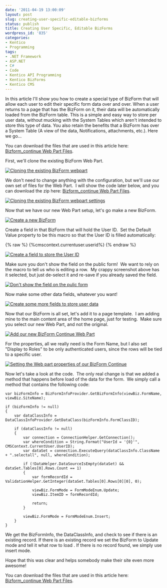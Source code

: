 ```yaml
---
date: '2011-04-19 13:00:09'
layout: post
slug: creating-user-specific-editable-bizforms
status: publish
title: Creating User Specific, Editable BizForms
wordpress_id: '835'
categories:
- Kentico
- Programming
tags:
- .NET Framework
- ASP.NET
- C#
- Code
- Kentico API Programming
- Kentico BizForms
- Kentico CMS
---
```


In this article I'll show you how to create a special type of BizForm that will allow each user to edit their specific form data over and over. When a user returns to a page that has the BizForm on it, their data will be automatically loaded from the BizForm table.  This is a simple and easy way to store per user data, without mucking with the System Tables which aren't intended to store this type of data. You also retain the benefits that a BizForm has over a System Table (A view of the data, Notifications, attachments, etc.).  Here we go...

You can download the files that are used in this article here: [Bizform_continue Web Part Files](http://www.johnnycode.com/blog/wp-content/uploads/2011/04/Bizform_continue.zip).

First, we'll clone the existing BizForm Web Part.

<span class="caption" title="Cloning the existing BizForm webpart"></span>[![Cloning the existing BizForm webpart](http://www.johnnycode.com/blog/wp-content/uploads/2011/04/01-Cloning-the-existing-BizForm-webpart.jpg)](http://www.johnnycode.com/blog/wp-content/uploads/2011/04/01-Cloning-the-existing-BizForm-webpart.jpg)

We don't need to change anything with the configuration, but we'll use our own set of files for the Web Part.  I will show the code later below, and you can download the zip here: [Bizform_continue Web Part Files](http://www.johnnycode.com/blog/wp-content/uploads/2011/04/Bizform_continue.zip).

<span class="caption" title="Cloning the existing BizForm webpart settings"></span>[![Cloning the existing BizForm webpart settings](http://www.johnnycode.com/blog/wp-content/uploads/2011/04/02-Cloning-the-existing-BizForm-webpart-settings.jpg)](http://www.johnnycode.com/blog/wp-content/uploads/2011/04/02-Cloning-the-existing-BizForm-webpart-settings.jpg)

Now that we have our new Web Part setup, let's go make a new BizForm.

<span class="caption" title="Create a new BizForm"></span>[![Create a new BizForm](http://www.johnnycode.com/blog/wp-content/uploads/2011/04/03-Create-a-new-BizForm.jpg)](http://www.johnnycode.com/blog/wp-content/uploads/2011/04/03-Create-a-new-BizForm.jpg)

Create a field in that BizForm that will hold the User ID.  Set the Default Value property to be this macro so that the User ID is filled automatically:

{% raw %}
	{<span></span>%cmscontext.currentuser.userid%<span></span>}
{% endraw %}

<span class="caption" title="Create a field to store the User ID"></span>[![Create a field to store the User ID](http://www.johnnycode.com/blog/wp-content/uploads/2011/04/04-Create-a-field-to-store-the-User-ID.jpg)](http://www.johnnycode.com/blog/wp-content/uploads/2011/04/04-Create-a-field-to-store-the-User-ID.jpg)

Make sure you don't show the field on the public form!  We want to rely on the macro to tell us who is editing a row.  My crappy screenshot above has it selected, but just de-select it and re-save if you already saved the field.

<span class="caption" title="Don't show the field on the pulic form"></span>[![Don't show the field on the pulic form](http://www.johnnycode.com/blog/wp-content/uploads/2011/04/05-Dont-show-the-field-on-the-pulic-form.jpg)](http://www.johnnycode.com/blog/wp-content/uploads/2011/04/05-Dont-show-the-field-on-the-pulic-form.jpg)

Now make some other data fields, whatever you want!

<span class="caption" title="Create some more fields to store user data"></span>[![Create some more fields to store user data](http://www.johnnycode.com/blog/wp-content/uploads/2011/04/06-Create-some-more-fields-to-store-user-data.jpg)](http://www.johnnycode.com/blog/wp-content/uploads/2011/04/06-Create-some-more-fields-to-store-user-data.jpg)

Now that our BizForm is all set, let's add it to a page template.  I am adding mine to the main content area of the home page, just for testing.  Make sure you select our new Web Part, and not the original.

<span class="caption" title="Add our new BizForm Continue Web Part"></span>[![Add our new BizForm Continue Web Part](http://www.johnnycode.com/blog/wp-content/uploads/2011/04/07-Add-our-new-BizForm-Continue-Web-Part.jpg)](http://www.johnnycode.com/blog/wp-content/uploads/2011/04/07-Add-our-new-BizForm-Continue-Web-Part.jpg)

For the properties, all we really need is the Form Name, but I also set "Display to Roles" to be only authenticated users, since the rows will be tied to a specific user.

<span class="caption" title="Setting the Web part properties of our BizForm Continue"></span>[![Setting the Web part properties of our BizForm Continue](http://www.johnnycode.com/blog/wp-content/uploads/2011/04/08-Setting-the-Web-part-properties-of-our-BizForm-Continue.jpg)](http://www.johnnycode.com/blog/wp-content/uploads/2011/04/08-Setting-the-Web-part-properties-of-our-BizForm-Continue.jpg)

Now let's take a look at the code.  The only real change is that we added a method that happens before load of the data for the form.  We simply call a method that contains the following code:

    var bizFormInfo = BizFormInfoProvider.GetBizFormInfo(viewBiz.FormName, viewBiz.SiteName);
    
    if (bizFormInfo != null)
    {
    	var dataClassInfo = DataClassInfoProvider.GetDataClass(bizFormInfo.FormClassID);
    
    	if (dataClassInfo != null)
    	{
    		var connection = ConnectionHelper.GetConnection();
    		var whereCondition = String.Format("UserId = '{0}'", CMSContext.CurrentUser.UserID);
    		var dataSet = connection.ExecuteQuery(dataClassInfo.ClassName + ".selectall", null, whereCondition);
    
    		if (!DataHelper.DataSourceIsEmpty(dataSet) && dataSet.Tables[0].Rows.Count == 1)
    		{
    			var formRecordId = ValidationHelper.GetInteger(dataSet.Tables[0].Rows[0][0], 0);
    
    			viewBiz.FormMode = FormModeEnum.Update;
    			viewBiz.ItemID = formRecordId;
    
    			return;
    		}
    
    		viewBiz.FormMode = FormModeEnum.Insert;
    	}
    }

We get the BizFormInfo, the DataClassInfo, and check to see if there is an existing record.  If there is an existing record we set the BizForm to Update mode and tell it what row to load .  If there is no record found, we simply use insert mode.

Hope that this was clear and helps somebody make their site even more awesome!

You can download the files that are used in this article here: [Bizform_continue Web Part Files](http://www.johnnycode.com/blog/wp-content/uploads/2011/04/Bizform_continue.zip).
